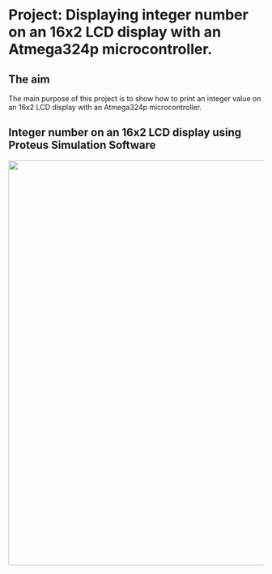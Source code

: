 # Project: Displaying integer number on an 16x2 LCD display with an Atmega324p microcontroller.

## The aim
The main purpose of this project is to show how to print an integer value on an 16x2 LCD display with an Atmega324p microcontroller.

## Integer number on an 16x2 LCD display using Proteus Simulation Software
<img src="https://github.com/user-attachments/assets/50bdc8d8-ff39-4318-a605-7d2811f75d55" width="800">

